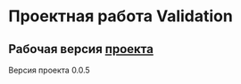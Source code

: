 # Проектная работа Validation

## Рабочая версия [проекта](https://villigo.github.io/)

Версия проекта 0.0.5
